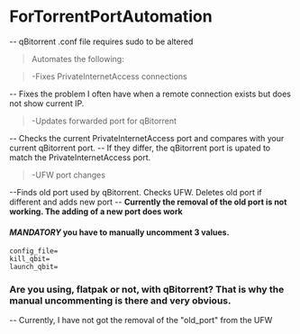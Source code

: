 # ForTorrentPortAutomation
-- qBitorrent .conf file requires sudo to be altered


>Automates the following:

>-Fixes PrivateInternetAccess connections

-- Fixes the problem I often have when a remote connection exists but does not show current IP.
>-Updates forwarded port for qBitorrent

-- Checks the current PrivateInternetAccess port and compares with your current qBitorrent port.
-- If they differ, the qBitorrent port is upated to match the PrivateInternetAccess port.
>-UFW port changes

--Finds old port used by qBitorrent. Checks UFW. Deletes old port if different and adds new port 
-- **Currently the removal of the old port is not working. The adding of a new port does work**

#### *MANDATORY* you have to manually uncomment 3 values.
```
config_file=
kill_qbit=
launch_qbit=
```
### Are you using, flatpak or not, with qBitorrent? That is why the manual uncommenting is there and very obvious.

-- Currently, I have not got the removal of the "old_port" from the UFW  
